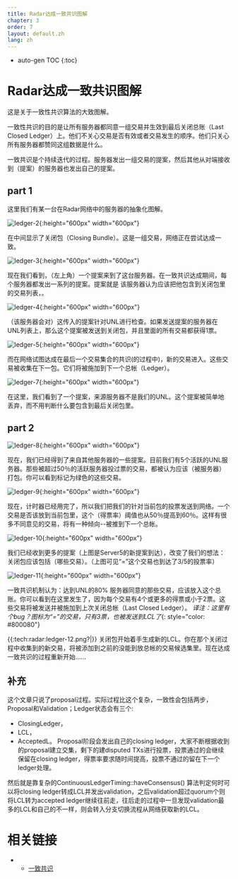 ```yaml
---
title: Radar达成一致共识图解
chapter: 3
order: 7
layout: default.zh
lang: zh
---
```


* auto-gen TOC
{:toc}

# Radar达成一致共识图解

这是关于一致性共识算法的大致图解。

一致性共识的目的是让所有服务器都同意一组交易并生效到最后关闭总账（Last Closed Ledger）上。他们不关心交易是否有效或者交易发生的顺序。他们只关心所有服务器都赞同这组数据是什么。

一致共识是个持续迭代的过程。服务器发出一组交易的提案，然后其他从对端接收到（提案）的服务器也发出自己的提案。

## part 1

这里我们有某一台在Radar网络中的服务器的抽象化图解。

 ![ledger-2](/assets/images/tech/ledger-2.png){:height="600px" width="600px"}
    
在中间显示了关闭包（Closing Bundle）。这是一组交易，网络正在尝试达成一致。

 ![ledger-3](/assets/images/tech/ledger-3.png){:height="600px" width="600px"}
 
现在我们看到，（左上角）一个提案来到了这台服务器。在一致共识达成期间，每个服务器都发出一系列的提案。提案就是 该服务器认为应该把他包含到关闭包里的交易列表，。

 ![ledger-4](/assets/images/tech/ledger-4.png){:height="600px" width="600px"}

（该服务器会对）这传入的提案针对UNL进行检查。如果发送提案的服务器在UNL列表上，那么这个提案被发送到关闭包，并且里面的所有交易都获得1票。

 ![ledger-5](/assets/images/tech/ledger-5.png){:height="600px" width="600px"}

而在网络试图达成在最后一个交易集合的共识(的过程中)，新的交易进入。这些交易被收集在下一包。它们将被施加到下一个总帐（Ledger）。

 ![ledger-7](/assets/images/tech/ledger-7.png){:height="600px" width="600px"}

在这里，我们看到了一个提案，来源服务器不是我们的UNL。这个提案被简单地丢弃，而不用判断什么要包含到最后关闭包里。

## part 2

 ![ledger-8](/assets/images/tech/ledger-8.png){:height="600px" width="600px"}

现在，我们已经得到了来自其他服务器的一些提案。目前我们有5个活跃的UNL服务器。那些被超过50％的活跃服务器投过票的交易，都被认为应该（被服务器）打包。你可以看到标记为绿色的这些交易。

 ![ledger-9](/assets/images/tech/ledger-9.png){:height="600px" width="600px"}

现在，计时器已经用完了，所以我们把我们的针对当前包的投票发送到网络。一个交易是否该放到当前包里，这个（得票率）阈值也从50％提高到60％。这样有很多不同意见的交易，将有一种倾向--被推到下一个总帐。

 ![ledger-10](/assets/images/tech/ledger-10.png){:height="600px" width="600px"}

我们已经收到更多的提案（上图是Server5的新提案到达），改变了我们的想法：关闭包应该包括（哪些交易）。（上图可见“=”这个交易也到达了3/5的投票率）

 ![ledger-11](/assets/images/tech/ledger-11.png){:height="600px" width="600px"}

一致共识机制认为：达到UNL的80% 服务器同意的那些交易，应该放入这个总账。你可以看到在这里发生了，因为每个交易有4个或更多的得票或小于2票。这些交易将被发送并被施加到上次关闭总帐（Last Closed Ledger）。
*译注：这里有个bug？图标为“=”的交易，只有3票，也被发送到LCL了*{: style="color: #800080"}

{{:tech:radar:ledger-12.png?|}}
关闭包开始着手生成新的LCL。你在那个关闭过程中收集到的新交易，将被添加到之前的没能到放总帐的交易候选集里。现在达成一致共识的过程重新开始......

## 补充 

这个文章只说了proposal过程。实际过程比这个复杂，一致性会包括两步，Proposal和Validation；Ledger状态会有三个:
  - ClosingLedger，
  - LCL，
  - AcceptedL。
Proposal阶段会发出自己的closing ledger，大家不断根据收到的proposal建立交集，剩下的建disputed TXs进行投票，投票通过的会继续保留在closing ledger，得票率要求随时间提高，投票不通过的留在下一个ledger处理。

然后就是靠复杂的ContinuousLedgerTiming::haveConsensus() 算法判定何时可以将closing ledger转成LCL并发出validation，之后validation超过quorum个则将LCL转为accepted ledger继续往前走，往后走的过程中一旦发现validation最多的LCL和自己的不一样，则会转入分支切换流程从网络获取新的LCL。

# 相关链接

  * - [一致共识](../consensus)